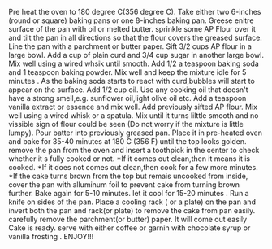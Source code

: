 Pre heat the oven to 180 degree C(356 degree C).
Take either two 6-inches (round or square) baking pans or one 8-inches baking pan. Greese enitre surface of the pan with oil or melted butter.
sprinkle some AP Flour over it and tilt the pan in all directions so that the flour covers the greased surface. Line the pan with a parchment or butter paper.
Sift 3/2 cups AP flour in a large bowl.
Add a cup of plain curd and 3/4 cup sugar in another large bowl.
Mix well using a wired whsik until smooth. Add 1/2 a teaspoon baking soda and 1 teaspoon baking powder.
Mix well and keep the mixture idle for 5 minutes . As the baking soda starts to react with curd,bubbles will start to appear on the surface.
Add 1/2 cup oil. Use any cooking oil that doesn't have a strong smell,e.g. sunflower oil,light olive oil etc.
Add a teaspoon vanilla extract or essence and mix well.
Add previously sifted AP flour.
Mix well using a wired whisk or a spatula.
Mix until it turns lilttle smooth and no vissible sign of flour could be seen (Do not worry if the mixture is little lumpy).
Pour batter into previously greased pan. Place it in pre-heated oven and bake for 35-40 minutes at 180 C (356 F) until the top looks golden.
remove the pan from the oven and insert a toothpick in the center to check whether it s fully cooked or not.
*If it comes out clean,then it means it is cooked.
*If it does not comes out clean,then cook for a few more minutes.
*If the cake turns brown from the top but remais uncooked from inside, cover the pan with alluminum foil to prevent cake from turning brown further. Bake again for 5-10 minutes.
let it cool for 15-20 minutes . Run a knife on sides of the pan. Place a cooling rack ( or a plate) on the pan and invert both the pan and rack(or plate) to remove the cake from pan easily. carefully remove the parchment(or butter) paper. It will come out easily 
Cake is ready. serve with either coffee or garnih with chocolate syrup or vanilla frosting . ENJOY!!!